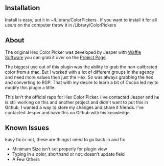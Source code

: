 Installation
------------

Install is easy, put it in ~/Library/ColorPickers . If you want to install it for all users on the computer throw it in /Library/ColorPickers

About
-----

The original Hex Color Picker was developed by Jesper with [Waffle Software][wf_url] you can grab it over on the [Project Page][hcp_url].

[wf_url]: http://wafflesoftware.net/
[hcp_url]: http://wafflesoftware.net/hexpicker/

The biggest use out of this plugin was the ability to grab the non-calibrated color from a mac. But I worked with a lot of different groups in the agency and need more values then just the Hex. So was always grabbing the hex and converting to RGP. That with my desire to learn a bit of Cocoa led my to modify this plugin a little.

This isn't the official repo for Hex Color Picker. I've contacted Jesper and he is still working on this and another project and didn't want to put this in Github, I wanted a way to store my changes and share it friends. I've contacted Jesper and have this on Github with his knowledge.

Known Issues
------------

Easy fix or not, these are things I need to go back in and fix

- Minimum Size isn't set properly for plugin view
- Typing in a color, shorthand or not, doesn't update field
- A Few Others
